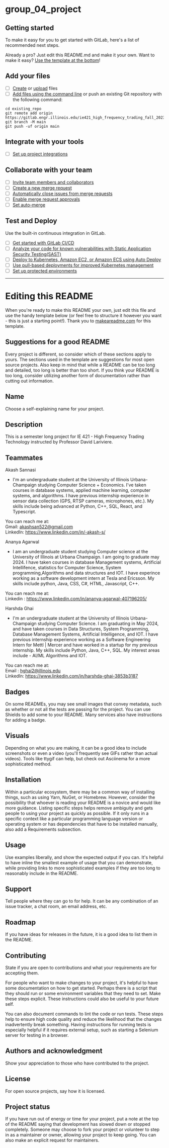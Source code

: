 # group_04_project
## Getting started

To make it easy for you to get started with GitLab, here's a list of recommended next steps.

Already a pro? Just edit this README.md and make it your own. Want to make it easy? [Use the template at the bottom](#editing-this-readme)!

## Add your files

- [ ] [Create](https://docs.gitlab.com/ee/user/project/repository/web_editor.html#create-a-file) or [upload](https://docs.gitlab.com/ee/user/project/repository/web_editor.html#upload-a-file) files
- [ ] [Add files using the command line](https://docs.gitlab.com/ee/gitlab-basics/add-file.html#add-a-file-using-the-command-line) or push an existing Git repository with the following command:

```
cd existing_repo
git remote add origin https://gitlab.engr.illinois.edu/ie421_high_frequency_trading_fall_2023/ie421_hft_fall_2023_group_04/group_04_project.git
git branch -M main
git push -uf origin main
```

## Integrate with your tools

- [ ] [Set up project integrations](https://gitlab.engr.illinois.edu/ie421_high_frequency_trading_fall_2023/ie421_hft_fall_2023_group_04/group_04_project/-/settings/integrations)

## Collaborate with your team

- [ ] [Invite team members and collaborators](https://docs.gitlab.com/ee/user/project/members/)
- [ ] [Create a new merge request](https://docs.gitlab.com/ee/user/project/merge_requests/creating_merge_requests.html)
- [ ] [Automatically close issues from merge requests](https://docs.gitlab.com/ee/user/project/issues/managing_issues.html#closing-issues-automatically)
- [ ] [Enable merge request approvals](https://docs.gitlab.com/ee/user/project/merge_requests/approvals/)
- [ ] [Set auto-merge](https://docs.gitlab.com/ee/user/project/merge_requests/merge_when_pipeline_succeeds.html)

## Test and Deploy

Use the built-in continuous integration in GitLab.

- [ ] [Get started with GitLab CI/CD](https://docs.gitlab.com/ee/ci/quick_start/index.html)
- [ ] [Analyze your code for known vulnerabilities with Static Application Security Testing(SAST)](https://docs.gitlab.com/ee/user/application_security/sast/)
- [ ] [Deploy to Kubernetes, Amazon EC2, or Amazon ECS using Auto Deploy](https://docs.gitlab.com/ee/topics/autodevops/requirements.html)
- [ ] [Use pull-based deployments for improved Kubernetes management](https://docs.gitlab.com/ee/user/clusters/agent/)
- [ ] [Set up protected environments](https://docs.gitlab.com/ee/ci/environments/protected_environments.html)

***

# Editing this README

When you're ready to make this README your own, just edit this file and use the handy template below (or feel free to structure it however you want - this is just a starting point!). Thank you to [makeareadme.com](https://www.makeareadme.com/) for this template.

## Suggestions for a good README
Every project is different, so consider which of these sections apply to yours. The sections used in the template are suggestions for most open source projects. Also keep in mind that while a README can be too long and detailed, too long is better than too short. If you think your README is too long, consider utilizing another form of documentation rather than cutting out information.

## Name
Choose a self-explaining name for your project.

## Description
This is a semester long project for IE 421 - High Frequency Trading Technology instructed by Professor David Lariviere.

## Teammates
Akash Sannasi
- I'm an undergraduate student at the University of Illinois Urbana-Champaign studying Computer Science + Economics. I've taken courses in database systems, applied machine learning, computer systems, and algorithms. I have previous internship experience in sensor data collection (GPS, RTSP cameras, microphones, etc.). My skills include being advanced at Python, C++, SQL, React, and Typescript. 

You can reach me at: <br/>
Gmail: akashsan522@gmail.com <br/>
LinkedIn: https://www.linkedin.com/in/-akash-s/

Ananya Agarwal
- I am an undergraduate student studying Computer science at the University of Illinois at Urbana Champaign. I am going to graduate may 2024. I have 
taken courses in database Management systems, Artificial Intellifence, statistics for Computer Science, System programming,Algorithms and data structures and IOT. I have experince working as a software development intern at Tesla and Ericsson. My skills include python, Java, CSS, C#, HTML, Javascript, C++.

You can reach me at: <br/>
Linkedin : https://www.linkedin.com/in/ananya-agarwal-407196205/


Harshda Ghai
- I'm an undergraduate student at the University of Illinois Urbana-Champaign studying Computer Science. I am graduating in May 2024, and have taken courses in Data Structures, System Programming, Database Management Systems, Artificial Intelligence, and IOT. I have previous internship experience working as a Software Engineering Intern for Mettl | Mercer and have worked in a startup for my previous internship. My skills include Python, Java, C++, SQL. My interest areas include - AI/ML Algorithms and IOT.

You can reach me at: <br/>
Email : hghai2@illinois.edu <br/>
LinkedIn: https://www.linkedin.com/in/harshda-ghai-3853b3187 


## Badges
On some READMEs, you may see small images that convey metadata, such as whether or not all the tests are passing for the project. You can use Shields to add some to your README. Many services also have instructions for adding a badge.

## Visuals
Depending on what you are making, it can be a good idea to include screenshots or even a video (you'll frequently see GIFs rather than actual videos). Tools like ttygif can help, but check out Asciinema for a more sophisticated method.

## Installation
Within a particular ecosystem, there may be a common way of installing things, such as using Yarn, NuGet, or Homebrew. However, consider the possibility that whoever is reading your README is a novice and would like more guidance. Listing specific steps helps remove ambiguity and gets people to using your project as quickly as possible. If it only runs in a specific context like a particular programming language version or operating system or has dependencies that have to be installed manually, also add a Requirements subsection.

## Usage
Use examples liberally, and show the expected output if you can. It's helpful to have inline the smallest example of usage that you can demonstrate, while providing links to more sophisticated examples if they are too long to reasonably include in the README.

## Support
Tell people where they can go to for help. It can be any combination of an issue tracker, a chat room, an email address, etc.

## Roadmap
If you have ideas for releases in the future, it is a good idea to list them in the README.

## Contributing
State if you are open to contributions and what your requirements are for accepting them.

For people who want to make changes to your project, it's helpful to have some documentation on how to get started. Perhaps there is a script that they should run or some environment variables that they need to set. Make these steps explicit. These instructions could also be useful to your future self.

You can also document commands to lint the code or run tests. These steps help to ensure high code quality and reduce the likelihood that the changes inadvertently break something. Having instructions for running tests is especially helpful if it requires external setup, such as starting a Selenium server for testing in a browser.

## Authors and acknowledgment
Show your appreciation to those who have contributed to the project.

## License
For open source projects, say how it is licensed.

## Project status
If you have run out of energy or time for your project, put a note at the top of the README saying that development has slowed down or stopped completely. Someone may choose to fork your project or volunteer to step in as a maintainer or owner, allowing your project to keep going. You can also make an explicit request for maintainers.
